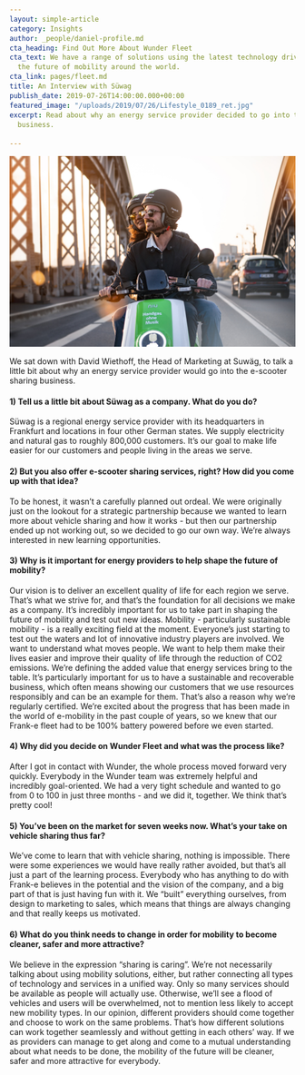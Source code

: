 ```yaml
---
layout: simple-article
category: Insights
author: _people/daniel-profile.md
cta_heading: Find Out More About Wunder Fleet
cta_text: We have a range of solutions using the latest technology driving forward
  the future of mobility around the world.
cta_link: pages/fleet.md
title: An Interview with Süwag
publish_date: 2019-07-26T14:00:00.000+00:00
featured_image: "/uploads/2019/07/26/Lifestyle_0189_ret.jpg"
excerpt: Read about why an energy service provider decided to go into the e-scooter
  business.

---
```

![](/uploads/2019/07/26/Lifestyle_0189_ret.jpg)

We sat down with David Wiethoff, the Head of Marketing at Suwäg, to talk a little bit about why an energy service provider would go into the e-scooter sharing business. 

#### 1) Tell us a little bit about Süwag as a company. What do you do?

Süwag is a regional energy service provider with its headquarters in Frankfurt and locations in four other German states. We supply electricity and natural gas to roughly 800,000 customers. It’s our goal to make life easier for our customers and people living in the areas we serve.

#### 2) But you also offer e-scooter sharing services, right? How did you come up with that idea?

To be honest, it wasn’t a carefully planned out ordeal. We were originally just on the lookout for a strategic partnership because we wanted to learn more about vehicle sharing and how it works - but then our partnership ended up not working out, so we decided to go our own way. We’re always interested in new learning opportunities.

#### 3) Why is it important for energy providers to help shape the future of mobility?

Our vision is to deliver an excellent quality of life for each region we serve. That’s what we strive for, and that’s the foundation for all decisions we make as a company. It’s incredibly important for us to take part in shaping the future of mobility and test out new ideas. Mobility - particularly sustainable mobility - is a really exciting field at the moment. Everyone’s just starting to test out the waters and lot of innovative industry players are involved. We want to understand what moves people. We want to help them make their lives easier and improve their quality of life through the reduction of CO2 emissions. We’re defining the added value that energy services bring to the table. It’s particularly important for us to have a sustainable and recoverable business, which often means showing our customers that we use resources responsibly and can be an example for them. That’s also a reason why we’re regularly certified. We’re excited about the progress that has been made in the world of e-mobility in the past couple of years, so we knew that our Frank-e fleet had to be 100% battery powered before we even started.

#### 4) Why did you decide on Wunder Fleet and what was the process like?

After I got in contact with Wunder, the whole process moved forward very quickly. Everybody in the Wunder team was extremely helpful and incredibly goal-oriented. We had a very tight schedule and wanted to go from 0 to 100 in just three months - and we did it, together. We think that’s pretty cool!

#### 5) You’ve been on the market for seven weeks now. What’s your take on vehicle sharing thus far?

We’ve come to learn that with vehicle sharing, nothing is impossible. There were some experiences we would have really rather avoided, but that’s all just a part of the learning process. Everybody who has anything to do with Frank-e believes in the potential and the vision of the company, and a big part of that is just having fun with it. We “built” everything ourselves, from design to marketing to sales, which means that things are always changing and that really keeps us motivated.

#### 6) What do you think needs to change in order for mobility to become cleaner, safer and more attractive?

We believe in the expression “sharing is caring”. We’re not necessarily talking about using mobility solutions, either, but rather connecting all types of technology and services in a unified way. Only so many services should be available as people will actually use. Otherwise, we’ll see a flood of vehicles and users will be overwhelmed, not to mention less likely to accept new mobility types. In our opinion, different providers should come together and choose to work on the same problems. That’s how different solutions can work together seamlessly and without getting in each others’ way. If we as providers can manage to get along and come to a mutual understanding about what needs to be done, the mobility of the future will be cleaner, safer and more attractive for everybody.